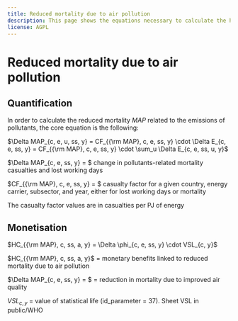 ```yaml
---
title: Reduced mortality due to air pollution
description: This page shows the equations necessary to calculate the health effects linked to reduced air pollution mortality.
license: AGPL
---
```


<!--
© 2024, 2025 Fraunhofer-Gesellschaft e.V., München

SPDX-License-Identifier: AGPL-3.0-or-later
-->

Reduced mortality due to air pollution
=

Quantification
-

In order to calculate the reduced mortality $MAP$ related to the emissions of pollutants, the core equation is the following:

$\Delta MAP_{c, e, u, ss, y} = CF_{{\rm MAP}, c, e, ss, y} \cdot \Delta E_{c, e, ss, y} = CF_{{\rm MAP}, c, e, ss, y} \cdot \sum_u \Delta E_{c, e, ss, u, y}$

$\Delta MAP_{c, e, ss, y} = $ change in pollutants-related mortality casualties and lost working days

$CF_{{\rm MAP}, c, e, ss, y} = $ casualty factor for a given country, energy carrier, subsector, and year, either for lost working days or mortality

The casualty factor values are in casualties per PJ of energy

Monetisation
-

$HC_{{\rm MAP}, c, ss, a, y} = \Delta \phi_{c, e, ss, y} \cdot VSL_{c, y}$

$HC_{{\rm MAP}, c, ss, a, y}$ = monetary benefits linked to reduced mortality due to air pollution

$\Delta MAP_{c, e, ss, y} = $ = reduction in mortality due to improved air quality

$VSL_{c, y}$ = value of statistical life (id_parameter = 37). Sheet VSL in public/WHO 

